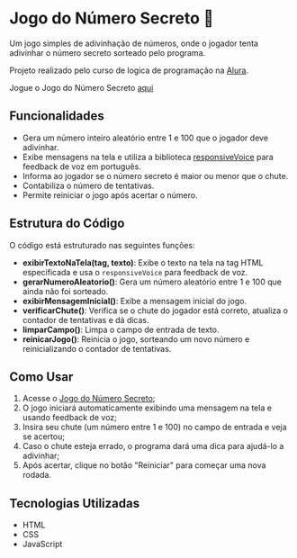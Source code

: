 # Jogo do Número Secreto :game_die:

Um jogo simples de adivinhação de números, onde o jogador tenta adivinhar o número secreto sorteado pelo programa.

Projeto realizado pelo curso de logica de programação na [Alura](https://cursos.alura.com.br/).

Jogue o Jogo do Número Secreto [aqui](https://jogo-do-numero-secreto-dusky-ten.vercel.app/)

## Funcionalidades

- Gera um número inteiro aleatório entre 1 e 100 que o jogador deve adivinhar.
- Exibe mensagens na tela e utiliza a biblioteca [responsiveVoice](https://responsivevoice.org/) para feedback de voz em português.
- Informa ao jogador se o número secreto é maior ou menor que o chute.
- Contabiliza o número de tentativas.
- Permite reiniciar o jogo após acertar o número.

## Estrutura do Código

O código está estruturado nas seguintes funções:

- **exibirTextoNaTela(tag, texto)**: Exibe o texto na tela na tag HTML especificada e usa o `responsiveVoice` para feedback de voz.
- **gerarNumeroAleatorio()**: Gera um número aleatório entre 1 e 100 que ainda não foi sorteado.
- **exibirMensagemInicial()**: Exibe a mensagem inicial do jogo.
- **verificarChute()**: Verifica se o chute do jogador está correto, atualiza o contador de tentativas e dá dicas.
- **limparCampo()**: Limpa o campo de entrada de texto.
- **reinicarJogo()**: Reinicia o jogo, sorteando um novo número e reinicializando o contador de tentativas.

## Como Usar

1. Acesse o [Jogo do Número Secreto](https://jogo-do-numero-secreto-dusky-ten.vercel.app/);
2. O jogo iniciará automaticamente exibindo uma mensagem na tela e usando feedback de voz;
3. Insira seu chute (um número entre 1 e 100) no campo de entrada e veja se acertou;
4. Caso o chute esteja errado, o programa dará uma dica para ajudá-lo a adivinhar;
5. Após acertar, clique no botão "Reiniciar" para começar uma nova rodada.

## Tecnologias Utilizadas

- HTML
- CSS
- JavaScript
